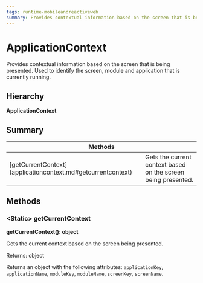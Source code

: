 ```yaml
---
tags: runtime-mobileandreactiveweb
summary: Provides contextual information based on the screen that is being presented. Used to identify the screen, module and application that is currently running.
---
```


# ApplicationContext

Provides contextual information based on the screen that is being presented. Used to identify the screen, module and application that is currently running.

## Hierarchy

**ApplicationContext**

## Summary

<table markdown="1">
<thead>
<tr>
<th colspan="2">Methods</th>
</tr>
</thead>
<tbody>
<tr>
<td>[getCurrentContext](applicationcontext.md#getcurrentcontext)</td>
<td>
Gets the current context based on the screen being presented.
</td>
</tr>
</tbody>
</table>

## Methods

### &lt;Static&gt; getCurrentContext

**getCurrentContext(): object**

Gets the current context based on the screen being presented.

Returns: object

Returns an object with the following attributes: `applicationKey`, `applicationName`, `moduleKey`, `moduleName`, `screenKey`, `screenName`.

